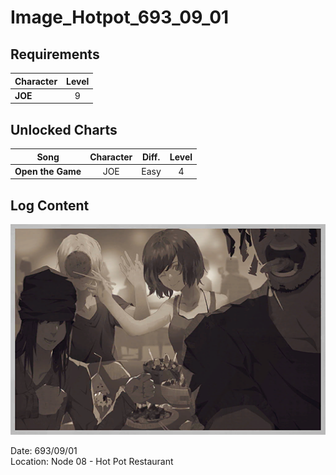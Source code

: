 # Image_Hotpot_693_09_01
## Requirements
|Character|Level|
|---------|:---:|
|**JOE**  |  9  |

## Unlocked Charts
|      Song       |Character|Diff.|Level|
|-----------------|:-------:|:---:|:---:|
|**Open the Game**|   JOE   |Easy |  4  |

## Log Content
![jos1101.png](./attachments/jos1101.png)

Date: 693/09/01<br>
Location: Node 08 \- Hot Pot Restaurant